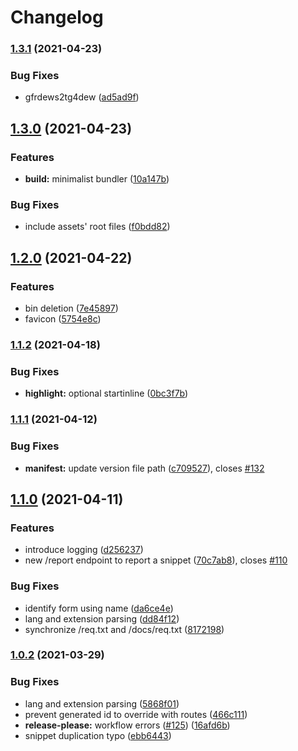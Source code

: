 # Changelog

### [1.3.1](https://www.github.com/Mesteery/bin-server/compare/v1.3.0...v1.3.1) (2021-04-23)


### Bug Fixes

* gfrdews2tg4dew ([ad5ad9f](https://www.github.com/Mesteery/bin-server/commit/ad5ad9f41dfd07030743999ab81bc3e70fac6b1c))

## [1.3.0](https://www.github.com/Mesteery/bin-server/compare/v1.2.0...v1.3.0) (2021-04-23)


### Features

* **build:** minimalist bundler ([10a147b](https://www.github.com/Mesteery/bin-server/commit/10a147bd83d707ab91325619fef46e3e7b12a3dd))


### Bug Fixes

* include assets' root files ([f0bdd82](https://www.github.com/Mesteery/bin-server/commit/f0bdd825ba6f90414ea133ebd15a07a9447f9995))

## [1.2.0](https://www.github.com/readthedocs-fr/bin-server/compare/v1.1.2...v1.2.0) (2021-04-22)


### Features

* bin deletion ([7e45897](https://www.github.com/readthedocs-fr/bin-server/commit/7e45897ef00b4130a210cca818545647a4a56a01))
* favicon ([5754e8c](https://www.github.com/readthedocs-fr/bin-server/commit/5754e8cff804d91a24f869f51f23505486e8189a))

### [1.1.2](https://www.github.com/readthedocs-fr/bin-server/compare/v1.1.1...v1.1.2) (2021-04-18)


### Bug Fixes

* **highlight:** optional startinline ([0bc3f7b](https://www.github.com/readthedocs-fr/bin-server/commit/0bc3f7b05a65490a962f830b1947f40397f14b84))

### [1.1.1](https://www.github.com/readthedocs-fr/bin-server/compare/v1.1.0...v1.1.1) (2021-04-12)


### Bug Fixes

* **manifest:** update version file path ([c709527](https://www.github.com/readthedocs-fr/bin-server/commit/c709527a4d7715d83b01a2c9c977d5edf892d48a)), closes [#132](https://www.github.com/readthedocs-fr/bin-server/issues/132)

## [1.1.0](https://www.github.com/readthedocs-fr/bin-server/compare/v1.0.2...v1.1.0) (2021-04-11)


### Features

* introduce logging ([d256237](https://www.github.com/readthedocs-fr/bin-server/commit/d256237a5c7f01f14c34bb992474f719d4818c34))
* new /report endpoint to report a snippet ([70c7ab8](https://www.github.com/readthedocs-fr/bin-server/commit/70c7ab87af3d148e9dc3773d118f4356eb0dd572)), closes [#110](https://www.github.com/readthedocs-fr/bin-server/issues/110)


### Bug Fixes

* identify form using name ([da6ce4e](https://www.github.com/readthedocs-fr/bin-server/commit/da6ce4e0b5b07b0bc932ee60b3ac35ff7313d293))
* lang and extension parsing ([dd84f12](https://www.github.com/readthedocs-fr/bin-server/commit/dd84f12177ed240006f919a4a6a777b3ca187eaa))
* synchronize /req.txt and /docs/req.txt ([8172198](https://www.github.com/readthedocs-fr/bin-server/commit/81721988a3bff6bfc2913fac327e5ad58f427503))

### [1.0.2](https://www.github.com/readthedocs-fr/bin-server/compare/v1.0.1...v1.0.2) (2021-03-29)


### Bug Fixes

* lang and extension parsing ([5868f01](https://www.github.com/readthedocs-fr/bin-server/commit/5868f01d632e4309bfb9b4dc61b3003b4fdce5b0))
* prevent generated id to override with routes ([466c111](https://www.github.com/readthedocs-fr/bin-server/commit/466c11154201c6d337c8de730c4b4705eea78a59))
* **release-please:** workflow errors ([#125](https://www.github.com/readthedocs-fr/bin-server/issues/125)) ([16afd6b](https://www.github.com/readthedocs-fr/bin-server/commit/16afd6b57d76c594b680f04c377979cbaa9f78b2))
* snippet duplication typo ([ebb6443](https://www.github.com/readthedocs-fr/bin-server/commit/ebb6443908b29daaa1ba6a108c968b5d02778940))
